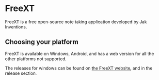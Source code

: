 # FreeXT

FreeXT is a free open-source note taking application developed by Jak Inventions.

## Choosing your platform

FreeXT is available on Windows, Android, and has a web version for all the other platforms not supported.

The releases for windows can be found on [the FreeXT website](https://freext.jakinventions.com/), and in the release section.
